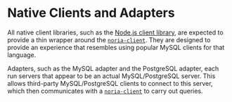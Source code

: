 # Native Clients and Adapters

All native client libraries, such as the [Node.js client library](js_client.md), are expected to provide a thin wrapper around the [`noria-client`](./noria_client.md). They are designed to provide an experience that resembles using popular MySQL clients for that language.

Adapters, such as the MySQL adapter and the PostgreSQL adapter, each run servers that appear to be an actual MySQL/PostgreSQL server. This allows third-party MySQL/PostgreSQL clients to connect to this server, which then communicates with a [`noria-client`](./noria_client.md) to carry out queries.
